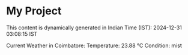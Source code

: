# My Project

This content is dynamically generated in Indian Time (IST): 2024-12-31 03:08:15 IST


Current Weather in Coimbatore:
Temperature: 23.88 °C
Condition: mist
